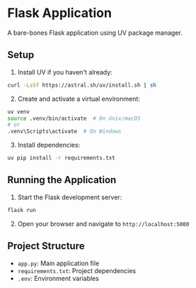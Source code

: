 # Flask Application

A bare-bones Flask application using UV package manager.

## Setup

1. Install UV if you haven't already:
```bash
curl -LsSf https://astral.sh/uv/install.sh | sh
```

2. Create and activate a virtual environment:
```bash
uv venv
source .venv/bin/activate  # On Unix/macOS
# or
.venv\Scripts\activate  # On Windows
```

3. Install dependencies:
```bash
uv pip install -r requirements.txt
```

## Running the Application

1. Start the Flask development server:
```bash
flask run
```

2. Open your browser and navigate to `http://localhost:5000`

## Project Structure

- `app.py`: Main application file
- `requirements.txt`: Project dependencies
- `.env`: Environment variables
